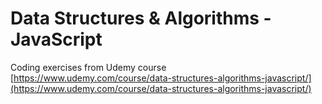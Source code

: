 # Data Structures & Algorithms - JavaScript

Coding exercises from Udemy course [https://www.udemy.com/course/data-structures-algorithms-javascript/](https://www.udemy.com/course/data-structures-algorithms-javascript/)